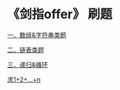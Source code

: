 # 《剑指offer》 刷题

[一、数组&字符串类题](https://github.com/sunnnydaydev/CodingInterviews/blob/master/src/Arrays/array.md)

[二、链表类题](https://github.com/sunnnydaydev/CodingInterviews/blob/master/src/LinkedList/linkedList.md)

[三、递归&循环](https://github.com/sunnnydaydev/CodingInterviews/blob/master/src/loop/loop.md)

[求1+2+…+n]()